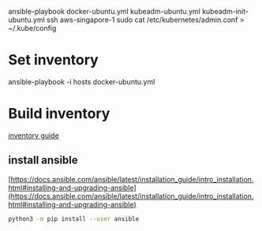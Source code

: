 ansible-playbook docker-ubuntu.yml kubeadm-ubuntu.yml kubeadm-init-ubuntu.yml
ssh aws-singapore-1 sudo cat /etc/kubernetes/admin.conf > ~/.kube/config

# Set inventory
ansible-playbook -i hosts docker-ubuntu.yml

# Build inventory
[inventory guide](https://docs.ansible.com/ansible/latest/inventory_guide/intro_inventory.html#inventory-basics-formats-hosts-and-groups)



## install ansible
[https://docs.ansible.com/ansible/latest/installation_guide/intro_installation.html#installing-and-upgrading-ansible](https://docs.ansible.com/ansible/latest/installation_guide/intro_installation.html#installing-and-upgrading-ansible)

```sh
python3 -m pip install --user ansible
```
